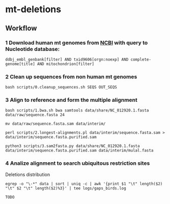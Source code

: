 # mt-deletions


## Workflow

### 1 Download human mt genomes from [NCBI](https://www.ncbi.nlm.nih.gov/nuccore/?term=ddbj_embl_genbank%5Bfilter%5D+AND+txid9606%5Borgn%3Anoexp%5D+AND+complete-genome%5Btitle%5D+AND+mitochondrion%5Bfilter%5D) with query to **Nucleotide database**:
```
ddbj_embl_genbank[filter] AND txid9606[orgn:noexp] AND complete-genome[title] AND mitochondrion[filter] 
```

### 2 Clean up sequences from non human mt genomes
```
bash scripts/0.cleanup_sequences.sh SEQS OUT_SEQS
```

### 3 Align to reference and form the multiple alignment
```
bash scripts/1.bwa.sh bwa samtools data/share/NC_012920.1.fasta data/raw/sequence.fasta 24

mv data/raw/sequence.fasta.sam data/interim/

perl scripts/2.longest-alignments.pl data/interim/sequence.fasta.sam > data/interim/sequence.fasta.purified.sam

python3 scripts/3.sam2fasta.py data/share/NC_012920.1.fasta data/interim/sequence.fasta.purified.sam data/interim/mulal.fasta
```

### 4 Analize alignment to search ubiquitous restriction sites
Deletions distribution
```
egrep -o "\-*" data | sort | uniq -c | awk '{print $1 "\t" length($2) "\t" $2 "\t" length($2)%3}' | tee logs/gaps_birds.log
```



```
TODO
```